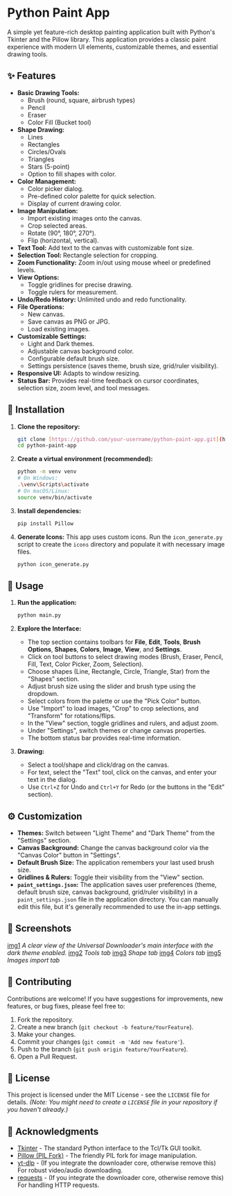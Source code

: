 # Python Paint App

A simple yet feature-rich desktop painting application built with Python's Tkinter and the Pillow library. This application provides a classic paint experience with modern UI elements, customizable themes, and essential drawing tools.

## ✨ Features

* **Basic Drawing Tools:**
    * Brush (round, square, airbrush types)
    * Pencil
    * Eraser
    * Color Fill (Bucket tool)
* **Shape Drawing:**
    * Lines
    * Rectangles
    * Circles/Ovals
    * Triangles
    * Stars (5-point)
    * Option to fill shapes with color.
* **Color Management:**
    * Color picker dialog.
    * Pre-defined color palette for quick selection.
    * Display of current drawing color.
* **Image Manipulation:**
    * Import existing images onto the canvas.
    * Crop selected areas.
    * Rotate (90°, 180°, 270°).
    * Flip (horizontal, vertical).
* **Text Tool:** Add text to the canvas with customizable font size.
* **Selection Tool:** Rectangle selection for cropping.
* **Zoom Functionality:** Zoom in/out using mouse wheel or predefined levels.
* **View Options:**
    * Toggle gridlines for precise drawing.
    * Toggle rulers for measurement.
* **Undo/Redo History:** Unlimited undo and redo functionality.
* **File Operations:**
    * New canvas.
    * Save canvas as PNG or JPG.
    * Load existing images.
* **Customizable Settings:**
    * Light and Dark themes.
    * Adjustable canvas background color.
    * Configurable default brush size.
    * Settings persistence (saves theme, brush size, grid/ruler visibility).
* **Responsive UI:** Adapts to window resizing.
* **Status Bar:** Provides real-time feedback on cursor coordinates, selection size, zoom level, and tool messages.

## 🚀 Installation

1.  **Clone the repository:**
    ```bash
    git clone [https://github.com/your-username/python-paint-app.git](https://github.com/your-username/python-paint-app.git)
    cd python-paint-app
    ```

2.  **Create a virtual environment (recommended):**
    ```bash
    python -m venv venv
    # On Windows:
    .\venv\Scripts\activate
    # On macOS/Linux:
    source venv/bin/activate
    ```

3.  **Install dependencies:**
    ```bash
    pip install Pillow
    ```

4.  **Generate Icons:**
    This app uses custom icons. Run the `icon_generate.py` script to create the `icons` directory and populate it with necessary image files.
    ```bash
    python icon_generate.py
    ```

## 🎨 Usage

1.  **Run the application:**
    ```bash
    python main.py
    ```

2.  **Explore the Interface:**
    * The top section contains toolbars for **File**, **Edit**, **Tools**, **Brush Options**, **Shapes**, **Colors**, **Image**, **View**, and **Settings**.
    * Click on tool buttons to select drawing modes (Brush, Eraser, Pencil, Fill, Text, Color Picker, Zoom, Selection).
    * Choose shapes (Line, Rectangle, Circle, Triangle, Star) from the "Shapes" section.
    * Adjust brush size using the slider and brush type using the dropdown.
    * Select colors from the palette or use the "Pick Color" button.
    * Use "Import" to load images, "Crop" to crop selections, and "Transform" for rotations/flips.
    * In the "View" section, toggle gridlines and rulers, and adjust zoom.
    * Under "Settings", switch themes or change canvas properties.
    * The bottom status bar provides real-time information.

3.  **Drawing:**
    * Select a tool/shape and click/drag on the canvas.
    * For text, select the "Text" tool, click on the canvas, and enter your text in the dialog.
    * Use `Ctrl+Z` for Undo and `Ctrl+Y` for Redo (or the buttons in the "Edit" section).

## ⚙️ Customization

* **Themes:** Switch between "Light Theme" and "Dark Theme" from the "Settings" section.
* **Canvas Background:** Change the canvas background color via the "Canvas Color" button in "Settings".
* **Default Brush Size:** The application remembers your last used brush size.
* **Gridlines & Rulers:** Toggle their visibility from the "View" section.
* **`paint_settings.json`:** The application saves user preferences (theme, default brush size, canvas background, grid/ruler visibility) in a `paint_settings.json` file in the application directory. You can manually edit this file, but it's generally recommended to use the in-app settings.

## 📸 Screenshots

[img1](img1.png)
_A clear view of the Universal Downloader's main interface with the dark theme enabled._
[img2](img2.png)
_Tools tab_
[img3](img3.png)
_Shape tab_
[img4](img4.png)
_Colors tab_
[img5](img5.png)
_Images import tab_

## 🤝 Contributing

Contributions are welcome! If you have suggestions for improvements, new features, or bug fixes, please feel free to:

1.  Fork the repository.
2.  Create a new branch (`git checkout -b feature/YourFeature`).
3.  Make your changes.
4.  Commit your changes (`git commit -m 'Add new feature'`).
5.  Push to the branch (`git push origin feature/YourFeature`).
6.  Open a Pull Request.

## 📄 License

This project is licensed under the MIT License - see the `LICENSE` file for details. *(Note: You might need to create a `LICENSE` file in your repository if you haven't already.)*

## 🙏 Acknowledgments

* [Tkinter](https://docs.python.org/3/library/tkinter.html) - The standard Python interface to the Tcl/Tk GUI toolkit.
* [Pillow (PIL Fork)](https://python-pillow.org/) - The friendly PIL fork for image manipulation.
* [yt-dlp](https://github.com/yt-dlp/yt-dlp) - (If you integrate the downloader core, otherwise remove this) For robust video/audio downloading.
* [requests](https://requests.readthedocs.io/en/latest/) - (If you integrate the downloader core, otherwise remove this) For handling HTTP requests.
